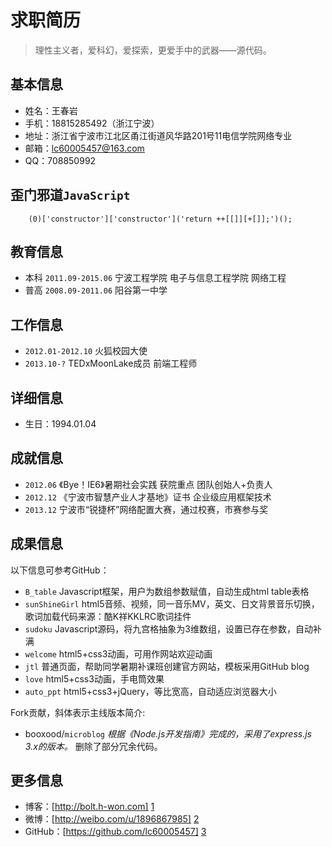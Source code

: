 # 求职简历

> 理性主义者，爱科幻，爱探索，更爱手中的武器——源代码。

## 基本信息

* 姓名：王春岩
* 手机：18815285492（浙江宁波）
* 地址：浙江省宁波市江北区甬江街道风华路201号11电信学院网络专业
* 邮箱：lc60005457@163.com
* QQ：708850992

## 歪门邪道`JavaScript`

		(0)['constructor']['constructor']('return ++[[]][+[]];')();

## 教育信息

* 本科 `2011.09-2015.06` 宁波工程学院 电子与信息工程学院 网络工程
* 普高 `2008.09-2011.06` 阳谷第一中学

## 工作信息

* `2012.01-2012.10` 火狐校园大使
* `2013.10-?` TEDxMoonLake成员 前端工程师

## 详细信息

* 生日：1994.01.04

## 成就信息

* `2012.06` 《Bye！IE6》暑期社会实践 获院重点 团队创始人+负责人
* `2012.12` 《宁波市智慧产业人才基地》证书 企业级应用框架技术
* `2013.12` 宁波市“锐捷杯”网络配置大赛，通过校赛，市赛参与奖

## 成果信息 

以下信息可参考GitHub：

* `B_table` Javascript框架，用户为数组参数赋值，自动生成html table表格
* `sunShineGirl` html5音频、视频，同一音乐MV，英文、日文背景音乐切换，歌词加载代码来源：酷K祥KKLRC歌词挂件
* `sudoku` Javascript源码，将九宫格抽象为3维数组，设置已存在参数，自动补满
* `welcome` html5+css3动画，可用作网站欢迎动画
* `jtl` 普通页面，帮助同学暑期补课班创建官方网站，模板采用GitHub blog
* `love` html5+css3动画，手电筒效果
* `auto_ppt` html5+css3+jQuery，等比宽高，自动适应浏览器大小

Fork贡献，斜体表示主线版本简介:

*  booxood/`microblog` *根据《Node.js开发指南》完成的，采用了express.js 3.x的版本。* 删除了部分冗余代码。

## 更多信息

* 博客：[http://bolt.h-won.com] [1]
* 微博：[http://weibo.com/u/1896867985] [2]
* GitHub：[https://github.com/lc60005457] [3]


[1]: http://bolt.h-won.com "点点"
[2]: http://weibo.com/u/1896867985 "新浪：@Bolt_白衣苍狗"
[3]: https://github.com/lc60005457 "Bolt"